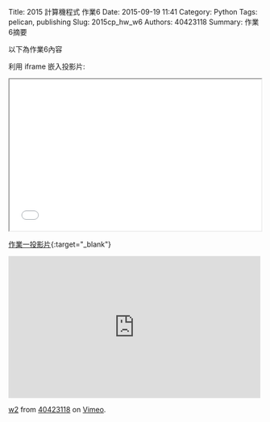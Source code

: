 Title: 2015 計算機程式 作業6
Date: 2015-09-19 11:41
Category: Python
Tags: pelican, publishing
Slug: 2015cp_hw_w6
Authors: 40423118
Summary: 作業6摘要

以下為作業6內容

利用 iframe 嵌入投影片:

<iframe src="40423118_cp_w6_p.html" width="500" height="300"></iframe>

[作業一投影片](40423118_cp_w6_p.html){:target="_blank"}

<iframe src="https://player.vimeo.com/video/152291218" width="500" height="281" frameborder="0" webkitallowfullscreen mozallowfullscreen allowfullscreen></iframe> <p><a href="https://vimeo.com/152291218">w2</a> from <a href="https://vimeo.com/user46453244">40423118</a> on <a href="https://vimeo.com">Vimeo</a>.</p>